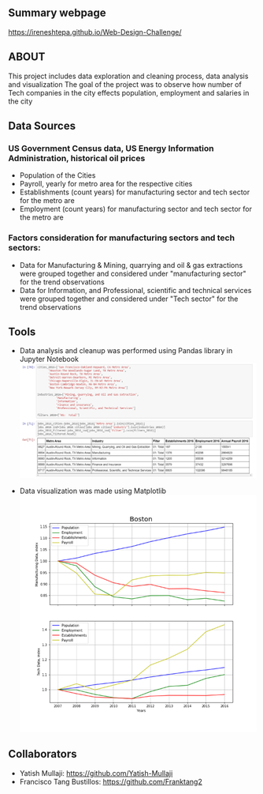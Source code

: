 ## Summary webpage
https://ireneshtepa.github.io/Web-Design-Challenge/

## ABOUT

This project includes data exploration and cleaning process, data analysis and visualization
The goal of the project was to observe how number of Tech companies in the city effects population, employment and salaries in the city

## Data Sources
### US Government Census data, US Energy Information Administration, historical oil prices
- Population of the Cities
- Payroll, yearly for metro area for the respective cities
- Establishments (count years) for manufacturing sector and tech sector for the metro are
- Employment (count years) for manufacturing sector and tech sector for the metro are
### Factors consideration for manufacturing sectors and tech sectors:
- Data for Manufacturing & Mining, quarrying and oil & gas extractions were grouped together and considered under "manufacturing sector" for the trend observations
- Data for Information, and Professional, scientific and technical services were grouped together and considered under "Tech sector" for the trend observations


## Tools
- Data analysis and cleanup was performed using Pandas library in Jupyter Notebook
![pandas](Images/pandas.PNG)

- Data visualization was made using Matplotlib
![plots](Images/plots.png)

## Collaborators
 - Yatish Mullaji: https://github.com/Yatish-Mullaji
 - Francisco Tang Bustillos: https://github.com/Franktang2
